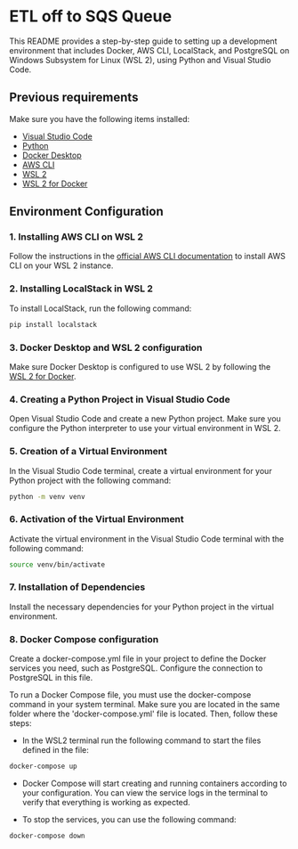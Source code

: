# ETL off to SQS Queue

This README provides a step-by-step guide to setting up a development environment that includes Docker, AWS CLI, LocalStack, and PostgreSQL on Windows Subsystem for Linux (WSL 2), using Python and Visual Studio Code.

## Previous requirements

Make sure you have the following items installed:

- [Visual Studio Code](https://code.visualstudio.com/)
- [Python](https://www.python.org/downloads/)
- [Docker Desktop](https://www.docker.com/products/docker-desktop)
- [AWS CLI](https://aws.amazon.com/cli/)
- [WSL 2](https://docs.microsoft.com/en-us/windows/wsl/install)
- [WSL 2 for Docker](https://docs.docker.com/desktop/install/wsl/)

## Environment Configuration

### 1. Installing AWS CLI on WSL 2

Follow the instructions in the [official AWS CLI documentation](https://docs.aws.amazon.com/cli/latest/userguide/install-cliv2-windows.html) to install AWS CLI on your WSL 2 instance.

### 2. Installing LocalStack in WSL 2

To install LocalStack, run the following command:

```bash
pip install localstack
```

### 3. Docker Desktop and WSL 2 configuration

Make sure Docker Desktop is configured to use WSL 2 by following the [WSL 2 for Docker](https://docs.docker.com/desktop/install/wsl/).

### 4. Creating a Python Project in Visual Studio Code

Open Visual Studio Code and create a new Python project. Make sure you configure the Python interpreter to use your virtual environment in WSL 2.

### 5. Creation of a Virtual Environment

In the Visual Studio Code terminal, create a virtual environment for your Python project with the following command:

```bash
python -m venv venv
```

### 6. Activation of the Virtual Environment

Activate the virtual environment in the Visual Studio Code terminal with the following command:

```bash
source venv/bin/activate
```

### 7. Installation of Dependencies

Install the necessary dependencies for your Python project in the virtual environment.

### 8. Docker Compose configuration

Create a docker-compose.yml file in your project to define the Docker services you need, such as PostgreSQL. Configure the connection to PostgreSQL in this file.

To run a Docker Compose file, you must use the docker-compose command in your system terminal. Make sure you are located in the same folder where the 'docker-compose.yml' file is located. Then, follow these steps:

- In the WSL2 terminal run the following command to start the files defined in the file:

```bash
docker-compose up
```

- Docker Compose will start creating and running containers according to your configuration. You can view the service logs in the terminal to verify that everything is working as expected.

- To stop the services, you can use the following command:

```bash
docker-compose down
```

